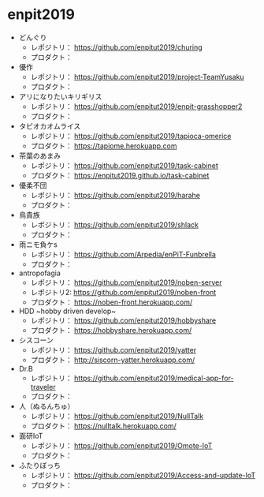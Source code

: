 # enpit2019

* どんぐり
  * レポジトリ： https://github.com/enpitut2019/churing
  * プロダクト： 
* 優作
  * レポジトリ： https://github.com/enpitut2019/project-TeamYusaku
  * プロダクト：
* アリになりたいキリギリス
  * レポジトリ： https://github.com/enpitut2019/enpit-grasshopper2
  * プロダクト：
* タピオカオムライス
  * レポジトリ： https://github.com/enpitut2019/tapioca-omerice
  * プロダクト： https://tapiome.herokuapp.com
* 茶葉のあまみ
  * レポジトリ： https://github.com/enpitut2019/task-cabinet
  * プロダクト： https://enpitut2019.github.io/task-cabinet
* 優柔不団
  * レポジトリ： https://github.com/enpitut2019/harahe
  * プロダクト： 
* 鳥貴族
  * レポジトリ： https://github.com/enpitut2019/shlack
  * プロダクト： 
* 雨ニモ負ケs
  * レポジトリ： https://github.com/Arpedia/enPiT-Funbrella
  * プロダクト：
* antropofagia
  * レポジトリ： https://github.com/enpitut2019/noben-server 
  * レポジトリ2: https://github.com/enpitut2019/noben-front
  * プロダクト： https://noben-front.herokuapp.com/
* HDD ~hobby driven develop~
  * レポジトリ： https://github.com/enpitut2019/hobbyshare
  * プロダクト： https://hobbyshare.herokuapp.com/
* シスコーン
  * レポジトリ： https://github.com/enpitut2019/yatter
  * プロダクト： http://siscorn-yatter.herokuapp.com/
* Dr.B
  * レポジトリ： https://github.com/enpitut2019/medical-app-for-traveler
  * プロダクト： 
* 人（ぬるんちゅ）
  * レポジトリ： https://github.com/enpitut2019/NullTalk
  * プロダクト： https://nulltalk.herokuapp.com/
* 面研IoT
  * レポジトリ： https://github.com/enpitut2019/Omote-IoT
  * プロダクト： 
* ふたりぼっち
  * レポジトリ： https://github.com/enpitut2019/Access-and-update-IoT
  * プロダクト： 
